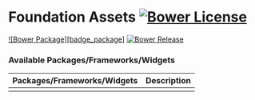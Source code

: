 # Foundation Assets [![Bower License][badge_license]](LICENSE.md)

[![Bower Package][badge_package]](https://github.com/ARCANESOFT/foundation-assets)
[![Bower Release][badge_release]](https://github.com/ARCANESOFT/foundation-assets)

[badge_license]:   https://img.shields.io/bower/l/foundation-assets.svg?style=flat-square
[badge_bower]:     https://img.shields.io/badge/bower-foundation--assets-blue.svg?style=flat-square
[badge_release]:   https://img.shields.io/bower/v/foundation-assets.svg?style=flat-square

### Available Packages/Frameworks/Widgets

| Packages/Frameworks/Widgets | Description |
| --------------------------- | ----------- |
|                             |             |
